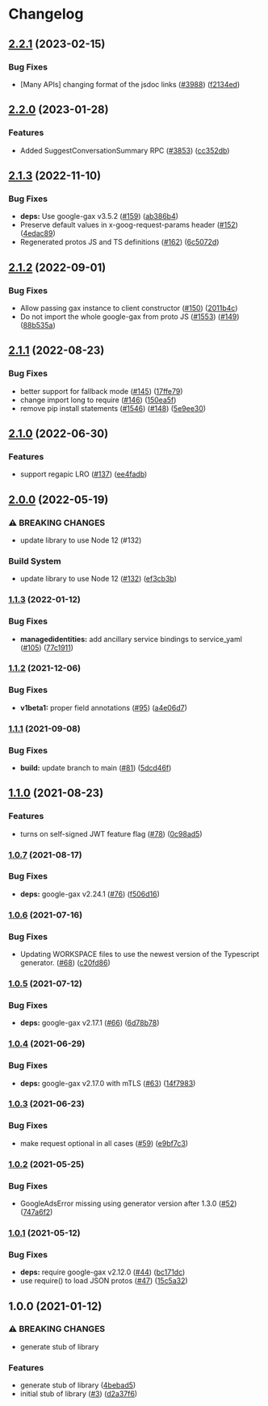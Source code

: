 # Changelog

## [2.2.1](https://github.com/googleapis/google-cloud-node/compare/managed-identities-v2.2.0...managed-identities-v2.2.1) (2023-02-15)


### Bug Fixes

* [Many APIs] changing format of the jsdoc links ([#3988](https://github.com/googleapis/google-cloud-node/issues/3988)) ([f2134ed](https://github.com/googleapis/google-cloud-node/commit/f2134ed5f166a3bb7dd0bed556700f0b0fd9756a))

## [2.2.0](https://github.com/googleapis/google-cloud-node/compare/managed-identities-v2.1.3...managed-identities-v2.2.0) (2023-01-28)


### Features

* Added SuggestConversationSummary RPC ([#3853](https://github.com/googleapis/google-cloud-node/issues/3853)) ([cc352db](https://github.com/googleapis/google-cloud-node/commit/cc352db97f3bd8925bf1a7631a0ae64ff976fa4e))

## [2.1.3](https://github.com/googleapis/nodejs-managed-identities/compare/v2.1.2...v2.1.3) (2022-11-10)


### Bug Fixes

* **deps:** Use google-gax v3.5.2 ([#159](https://github.com/googleapis/nodejs-managed-identities/issues/159)) ([ab386b4](https://github.com/googleapis/nodejs-managed-identities/commit/ab386b4589b7af19af35eca216cb631d897d9165))
* Preserve default values in x-goog-request-params header ([#152](https://github.com/googleapis/nodejs-managed-identities/issues/152)) ([4edac89](https://github.com/googleapis/nodejs-managed-identities/commit/4edac89ee75fe538793b63ab0c5bff2afe0df944))
* Regenerated protos JS and TS definitions ([#162](https://github.com/googleapis/nodejs-managed-identities/issues/162)) ([6c5072d](https://github.com/googleapis/nodejs-managed-identities/commit/6c5072d141a6a37ca1cc89ae2ad53e173eac5188))

## [2.1.2](https://github.com/googleapis/nodejs-managed-identities/compare/v2.1.1...v2.1.2) (2022-09-01)


### Bug Fixes

* Allow passing gax instance to client constructor ([#150](https://github.com/googleapis/nodejs-managed-identities/issues/150)) ([2011b4c](https://github.com/googleapis/nodejs-managed-identities/commit/2011b4c63dbad2d96809819476de20f6403ab352))
* Do not import the whole google-gax from proto JS ([#1553](https://github.com/googleapis/nodejs-managed-identities/issues/1553)) ([#149](https://github.com/googleapis/nodejs-managed-identities/issues/149)) ([88b535a](https://github.com/googleapis/nodejs-managed-identities/commit/88b535a915fd811c1081f639cd04b4c20afcf6ea))

## [2.1.1](https://github.com/googleapis/nodejs-managed-identities/compare/v2.1.0...v2.1.1) (2022-08-23)


### Bug Fixes

* better support for fallback mode ([#145](https://github.com/googleapis/nodejs-managed-identities/issues/145)) ([17ffe79](https://github.com/googleapis/nodejs-managed-identities/commit/17ffe79fc93a6f4e5aab2d252263759cafb19ebb))
* change import long to require ([#146](https://github.com/googleapis/nodejs-managed-identities/issues/146)) ([150ea5f](https://github.com/googleapis/nodejs-managed-identities/commit/150ea5ffc908f80b63c25019d1b00abf56e7c7dc))
* remove pip install statements ([#1546](https://github.com/googleapis/nodejs-managed-identities/issues/1546)) ([#148](https://github.com/googleapis/nodejs-managed-identities/issues/148)) ([5e9ee30](https://github.com/googleapis/nodejs-managed-identities/commit/5e9ee30b914febafe32c3b97b7bd6f6f0e370b4b))

## [2.1.0](https://github.com/googleapis/nodejs-managed-identities/compare/v2.0.0...v2.1.0) (2022-06-30)


### Features

* support regapic LRO ([#137](https://github.com/googleapis/nodejs-managed-identities/issues/137)) ([ee4fadb](https://github.com/googleapis/nodejs-managed-identities/commit/ee4fadbda9b4ecc7495be743e0644daeafc5e5f9))

## [2.0.0](https://github.com/googleapis/nodejs-managed-identities/compare/v1.1.3...v2.0.0) (2022-05-19)


### ⚠ BREAKING CHANGES

* update library to use Node 12 (#132)

### Build System

* update library to use Node 12 ([#132](https://github.com/googleapis/nodejs-managed-identities/issues/132)) ([ef3cb3b](https://github.com/googleapis/nodejs-managed-identities/commit/ef3cb3b081b61db98a33a85d64ad2659d311477b))

### [1.1.3](https://github.com/googleapis/nodejs-managed-identities/compare/v1.1.2...v1.1.3) (2022-01-12)


### Bug Fixes

* **managedidentities:** add ancillary service bindings to service_yaml ([#105](https://github.com/googleapis/nodejs-managed-identities/issues/105)) ([77c1911](https://github.com/googleapis/nodejs-managed-identities/commit/77c1911b9c52443cc4cd1647451130d7314aaf49))

### [1.1.2](https://www.github.com/googleapis/nodejs-managed-identities/compare/v1.1.1...v1.1.2) (2021-12-06)


### Bug Fixes

* **v1beta1:** proper field annotations ([#95](https://www.github.com/googleapis/nodejs-managed-identities/issues/95)) ([a4e06d7](https://www.github.com/googleapis/nodejs-managed-identities/commit/a4e06d791fd4e990a71d059ed44a3e30c9b1f1d6))

### [1.1.1](https://www.github.com/googleapis/nodejs-managed-identities/compare/v1.1.0...v1.1.1) (2021-09-08)


### Bug Fixes

* **build:** update branch to main ([#81](https://www.github.com/googleapis/nodejs-managed-identities/issues/81)) ([5dcd46f](https://www.github.com/googleapis/nodejs-managed-identities/commit/5dcd46f708efa4ca9bbb5e1c2eef6ad59f942918))

## [1.1.0](https://www.github.com/googleapis/nodejs-managed-identities/compare/v1.0.7...v1.1.0) (2021-08-23)


### Features

* turns on self-signed JWT feature flag ([#78](https://www.github.com/googleapis/nodejs-managed-identities/issues/78)) ([0c98ad5](https://www.github.com/googleapis/nodejs-managed-identities/commit/0c98ad5ef15b1afc2de4b9e74a14d7366589cfb3))

### [1.0.7](https://www.github.com/googleapis/nodejs-managed-identities/compare/v1.0.6...v1.0.7) (2021-08-17)


### Bug Fixes

* **deps:** google-gax v2.24.1 ([#76](https://www.github.com/googleapis/nodejs-managed-identities/issues/76)) ([f506d16](https://www.github.com/googleapis/nodejs-managed-identities/commit/f506d16f5fb9a79511ee629841bf2d8bca75699c))

### [1.0.6](https://www.github.com/googleapis/nodejs-managed-identities/compare/v1.0.5...v1.0.6) (2021-07-16)


### Bug Fixes

* Updating WORKSPACE files to use the newest version of the Typescript generator. ([#68](https://www.github.com/googleapis/nodejs-managed-identities/issues/68)) ([c20fd86](https://www.github.com/googleapis/nodejs-managed-identities/commit/c20fd865b86823464b8539c4150307df465636fe))

### [1.0.5](https://www.github.com/googleapis/nodejs-managed-identities/compare/v1.0.4...v1.0.5) (2021-07-12)


### Bug Fixes

* **deps:** google-gax v2.17.1 ([#66](https://www.github.com/googleapis/nodejs-managed-identities/issues/66)) ([6d78b78](https://www.github.com/googleapis/nodejs-managed-identities/commit/6d78b78f9c441006d8f61e711f3304c84b3aa5b6))

### [1.0.4](https://www.github.com/googleapis/nodejs-managed-identities/compare/v1.0.3...v1.0.4) (2021-06-29)


### Bug Fixes

* **deps:** google-gax v2.17.0 with mTLS ([#63](https://www.github.com/googleapis/nodejs-managed-identities/issues/63)) ([14f7983](https://www.github.com/googleapis/nodejs-managed-identities/commit/14f79832681230295b64ebe9fc036a8d38dd50a7))

### [1.0.3](https://www.github.com/googleapis/nodejs-managed-identities/compare/v1.0.2...v1.0.3) (2021-06-23)


### Bug Fixes

* make request optional in all cases ([#59](https://www.github.com/googleapis/nodejs-managed-identities/issues/59)) ([e9bf7c3](https://www.github.com/googleapis/nodejs-managed-identities/commit/e9bf7c3d97394c7d491f0cab064d53e30b23d2dd))

### [1.0.2](https://www.github.com/googleapis/nodejs-managed-identities/compare/v1.0.1...v1.0.2) (2021-05-25)


### Bug Fixes

* GoogleAdsError missing using generator version after 1.3.0 ([#52](https://www.github.com/googleapis/nodejs-managed-identities/issues/52)) ([747a6f2](https://www.github.com/googleapis/nodejs-managed-identities/commit/747a6f2ee3a7a6d341ad5f3825a22f31886474ac))

### [1.0.1](https://www.github.com/googleapis/nodejs-managed-identities/compare/v1.0.0...v1.0.1) (2021-05-12)


### Bug Fixes

* **deps:** require google-gax v2.12.0 ([#44](https://www.github.com/googleapis/nodejs-managed-identities/issues/44)) ([bc171dc](https://www.github.com/googleapis/nodejs-managed-identities/commit/bc171dc8b143a2964bdb737a2c665a9386d1f47f))
* use require() to load JSON protos ([#47](https://www.github.com/googleapis/nodejs-managed-identities/issues/47)) ([15c5a32](https://www.github.com/googleapis/nodejs-managed-identities/commit/15c5a325dbceaa505d54165da687e9c317f7ded2))

## 1.0.0 (2021-01-12)


### ⚠ BREAKING CHANGES

* generate stub of library

### Features

* generate stub of library ([4bebad5](https://www.github.com/googleapis/nodejs-managed-identities/commit/4bebad598be8cf7280bfcd9a2e8a6142a6778e1a))
* initial stub of library ([#3](https://www.github.com/googleapis/nodejs-managed-identities/issues/3)) ([d2a37f6](https://www.github.com/googleapis/nodejs-managed-identities/commit/d2a37f6431257415122312a77fff24c7f8963b61))

